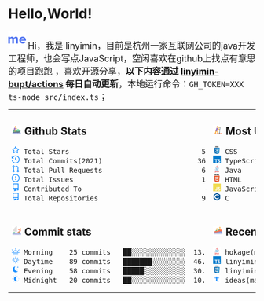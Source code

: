 # Hello,World!

<img src='https://github.com/linyimin-bupt/linyimin-bupt/blob/main/icons/about-dot-me.svg' width="36"/> <font size=4.5>Hi，我是 linyimin，目前是杭州一家互联网公司的java开发工程师，也会写点JavaScript，空闲喜欢在github上找点有意思的项目跑跑 ，喜欢开源分享，**以下内容通过 <a href="https://github.com/linyimin-bupt/linyimin-bupt/actions" target="_blank">linyimin-bupt/actions</a> 每日自动更新**，本地运行命令：`GH_TOKEN=XXX ts-node src/index.ts`；</font>



<table style="table-layout:fixed;width: 100%;">
<tr>
<td style="width: 50%;" valign="top">

## <img src='https://github.com/linyimin-bupt/linyimin-bupt/blob/main/icons/jet-ski.svg' height="20px"> Github Stats

<!-- github stats starts -->
<pre>
<img src='https://github.com/linyimin-bupt/linyimin-bupt/blob/main/icons/total-star.svg' height='16px'> Total Stars                                54
<img src='https://github.com/linyimin-bupt/linyimin-bupt/blob/main/icons/total-commits.svg' height='16px'> Total Commits(2021)                       364
<img src='https://github.com/linyimin-bupt/linyimin-bupt/blob/main/icons/total-prs.svg' height='16px'> Total Pull Requests                        69
<img src='https://github.com/linyimin-bupt/linyimin-bupt/blob/main/icons/total-issue.svg' height='16px'> Total Issues                               14
<img src='https://github.com/linyimin-bupt/linyimin-bupt/blob/main/icons/contributed-to.svg' height='16px'> Contributed To                              4
<img src='https://github.com/linyimin-bupt/linyimin-bupt/blob/main/icons/contributed-to.svg' height='16px'> Total Repositories                         95
</pre>
<!-- github stats ends -->

</td>
<td style="width: 50%;" valign="top">

## <img src='https://github.com/linyimin-bupt/linyimin-bupt/blob/main/icons/sup.svg' height="20px"> Most Used Language

<!-- Most Used Language starts -->
<pre>
<img src='https://github.com/linyimin-bupt/linyimin-bupt/blob/main/icons/css-original-wordmark.svg' height='16px' width='16px'> CSS              █████░░░░░░░░░░░░░░░░  25.5%
<img src='https://github.com/linyimin-bupt/linyimin-bupt/blob/main/icons/typescript-original-wordmark.svg' height='16px' width='16px'> TypeScript       █████░░░░░░░░░░░░░░░░  25.5%
<img src='https://github.com/linyimin-bupt/linyimin-bupt/blob/main/icons/java-original-wordmark.svg' height='16px' width='16px'> Java             █████░░░░░░░░░░░░░░░░  24.3%
<img src='https://github.com/linyimin-bupt/linyimin-bupt/blob/main/icons/html-original-wordmark.svg' height='16px' width='16px'> HTML             ███░░░░░░░░░░░░░░░░░░  13.0%
<img src='https://github.com/linyimin-bupt/linyimin-bupt/blob/main/icons/javascript-original-wordmark.svg' height='16px' width='16px'> JavaScript       ██░░░░░░░░░░░░░░░░░░░   7.9%
<img src='https://github.com/linyimin-bupt/linyimin-bupt/blob/main/icons/c-original-wordmark.svg' height='16px' width='16px'> C                █░░░░░░░░░░░░░░░░░░░░   3.8%
</pre>
<!-- Most Used Language ends -->

</td>
</tr>
<tr></tr>
<tr>
<td style="width: 50%;" valign="top">

## <img src='https://github.com/linyimin-bupt/linyimin-bupt/blob/main/icons/catamaran.svg' height='20px'> Commit stats

<!-- Commit stats starts -->
<pre>
<img src='https://github.com/linyimin-bupt/linyimin-bupt/blob/main/icons/morning.svg' height='16px'> Morning    25 commits   ██░░░░░░░░░░░░░  13.0%
<img src='https://github.com/linyimin-bupt/linyimin-bupt/blob/main/icons/daytime.svg' height='16px'> Daytime    89 commits   ███████░░░░░░░░  46.4%
<img src='https://github.com/linyimin-bupt/linyimin-bupt/blob/main/icons/evening.svg' height='16px'> Evening    58 commits   █████░░░░░░░░░░  30.2%
<img src='https://github.com/linyimin-bupt/linyimin-bupt/blob/main/icons/midnight.svg' height='16px'> Midnight   20 commits   ██░░░░░░░░░░░░░  10.4%
</pre>
<!-- Commit stats ends -->

</td>
<td style="width: 50%;" valign="top">

## <img src='https://github.com/linyimin-bupt/linyimin-bupt/blob/main/icons/rafting.svg' height='20px'> Recent Pushed

<!-- Recent Pushed starts -->
<pre>
<img src='https://github.com/linyimin-bupt/linyimin-bupt/blob/main/icons/java-original-wordmark.svg' height='16px' width='16px'> hokage(master)               8 files   6/6/2021
<img src='https://github.com/linyimin-bupt/linyimin-bupt/blob/main/icons/typescript-original-wordmark.svg' height='16px' width='16px'> linyimin-bupt(main)          1 files   6/6/2021
<img src='https://github.com/linyimin-bupt/linyimin-bupt/blob/main/icons/css-original-wordmark.svg' height='16px' width='16px'> linyimin.github.io(master)  93 files 11/14/2020
<img src='https://github.com/linyimin-bupt/linyimin-bupt/blob/main/icons/text-original-wordmark.svg' height='16px' width='16px'> ideas(master)                1 files  6/27/2020
</pre>
<!-- Recent Pushed ends -->
</td>
</tr>
</table>
